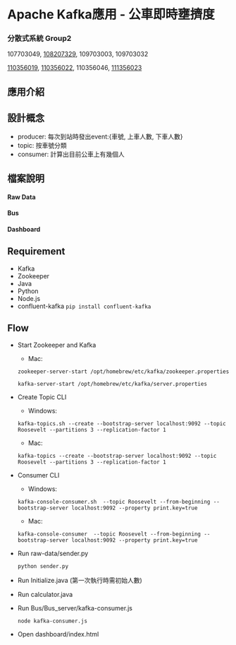 # Apache Kafka應用 - 公車即時壅擠度

### 分散式系統 Group2

107703049, [108207329](https://github.com/xoxonut), 109703003, 109703032

[110356019](https://github.com/YiChingLLin), [110356022](https://github.com/dabaoku), 110356046, [111356023](https://github.com/106306067)

## 應用介紹

## 設計概念
- producer: 每次到站時發出event:{車號, 上車人數, 下車人數}
- topic: 按車號分類
- consumer: 計算出目前公車上有幾個人

## 檔案說明
#### Raw Data

#### Bus

#### Dashboard

## Requirement
- Kafka
- Zookeeper
- Java
- Python
- Node.js
- confluent-kafka `pip install confluent-kafka`

## Flow
- Start Zookeeper and Kafka
    - Mac: 

    `zookeeper-server-start /opt/homebrew/etc/kafka/zookeeper.properties`

    `kafka-server-start /opt/homebrew/etc/kafka/server.properties`

- Create Topic CLI
    - Windows: 

    `kafka-topics.sh --create --bootstrap-server localhost:9092 --topic Roosevelt --partitions 3 --replication-factor 1`

    - Mac: 

    `kafka-topics --create --bootstrap-server localhost:9092 --topic Roosevelt --partitions 3 --replication-factor 1`

- Consumer CLI
    - Windows: 
    
    `kafka-console-consumer.sh  --topic Roosevelt --from-beginning --bootstrap-server localhost:9092 --property print.key=true `

    - Mac: 
    
    `kafka-console-consumer  --topic Roosevelt --from-beginning --bootstrap-server localhost:9092 --property print.key=true `

- Run raw-data/sender.py

    `python sender.py`

- Run Initialize.java (第一次執行時需初始人數)
- Run calculator.java
- Run Bus/Bus_server/kafka-consumer.js

    `node kafka-consumer.js`

- Open dashboard/index.html